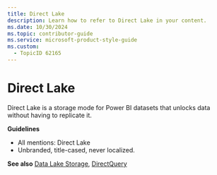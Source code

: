 ```yaml
---
title: Direct Lake
description: Learn how to refer to Direct Lake in your content.
ms.date: 10/30/2024
ms.topic: contributor-guide
ms.service: microsoft-product-style-guide
ms.custom:
  - TopicID 62165
---
```



# Direct Lake

Direct Lake is a storage mode for Power BI datasets that unlocks data without having to replicate it.

**Guidelines**

- All mentions: Direct Lake
- Unbranded, title-cased, never localized.

**See also** [Data Lake Storage](~\a_z_names_terms\d\data-lake-storage.md), [DirectQuery](~\a_z_names_terms\d\directquery.md)

